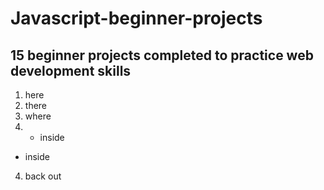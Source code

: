 # Javascript-beginner-projects

## 15 beginner projects completed to practice web development skills

1. here
2. there
3. where
4.   - inside
  - inside
4. back out
